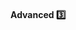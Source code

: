 <div id="title">

#### Advanced :three:

</div>

<div id="body">

<include src="makeHappyPathProminent/container-index.md" boilerplate/>

</panel>

</div>

<div id="extras">
</div>